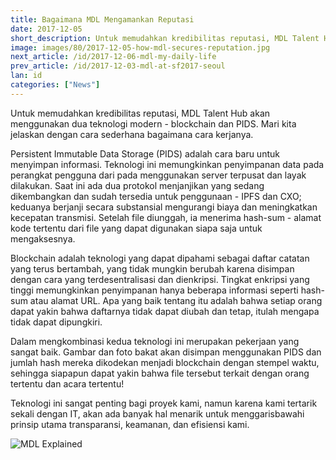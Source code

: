 ```yaml
---
title: Bagaimana MDL Mengamankan Reputasi
date: 2017-12-05
short_description: Untuk memudahkan kredibilitas reputasi, MDL Talent Hub akan menggunakan dua teknologi modern - blockchain dan PIDS.
image: images/80/2017-12-05-how-mdl-secures-reputation.jpg
next_article: /id/2017-12-06-mdl-my-daily-life
prev_article: /id/2017-12-03-mdl-at-sf2017-seoul
lan: id
categories: ["News"]
---
```


Untuk memudahkan kredibilitas reputasi, MDL Talent Hub akan menggunakan dua teknologi modern - blockchain dan PIDS. Mari kita jelaskan dengan cara sederhana bagaimana cara kerjanya.

Persistent Immutable Data Storage (PIDS) adalah cara baru untuk menyimpan informasi. Teknologi ini memungkinkan penyimpanan data pada perangkat pengguna dari pada menggunakan server terpusat dan layak dilakukan. Saat ini ada dua protokol menjanjikan yang sedang dikembangkan dan sudah tersedia untuk penggunaan - IPFS dan CXO; keduanya berjanji secara substansial mengurangi biaya dan meningkatkan kecepatan transmisi. Setelah file diunggah, ia menerima hash-sum - alamat kode tertentu dari file yang dapat digunakan siapa saja untuk mengaksesnya.

Blockchain adalah teknologi yang dapat dipahami sebagai daftar catatan yang terus bertambah, yang tidak mungkin berubah karena disimpan dengan cara yang terdesentralisasi dan dienkripsi. Tingkat enkripsi yang tinggi memungkinkan penyimpanan hanya beberapa informasi seperti hash-sum atau alamat URL. Apa yang baik tentang itu adalah bahwa setiap orang dapat yakin bahwa daftarnya tidak dapat diubah dan tetap, itulah mengapa tidak dapat dipungkiri.

Dalam mengkombinasi kedua teknologi ini merupakan pekerjaan yang sangat baik. Gambar dan foto bakat akan disimpan menggunakan PIDS dan jumlah hash mereka dikodekan menjadi blockchain dengan stempel waktu, sehingga siapapun dapat yakin bahwa file tersebut terkait dengan orang tertentu dan acara tertentu!

Teknologi ini sangat penting bagi proyek kami, namun karena kami tertarik sekali dengan IT, akan ada banyak hal menarik untuk menggarisbawahi prinsip utama transparansi, keamanan, dan efisiensi kami.

![MDL Explained](https://gateway.ipfs.io/ipfs/QmVqUgtsLLuUmLfEJSpejr36LFmSpnGsBLVKVj28tCkege/MDL%20Explained.jpg)
